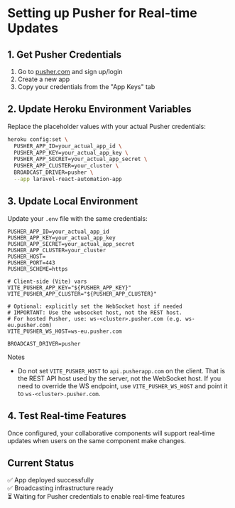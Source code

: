 # Setting up Pusher for Real-time Updates

## 1. Get Pusher Credentials

1. Go to [pusher.com](https://pusher.com) and sign up/login
2. Create a new app
3. Copy your credentials from the "App Keys" tab

## 2. Update Heroku Environment Variables

Replace the placeholder values with your actual Pusher credentials:

```bash
heroku config:set \
  PUSHER_APP_ID=your_actual_app_id \
  PUSHER_APP_KEY=your_actual_app_key \
  PUSHER_APP_SECRET=your_actual_app_secret \
  PUSHER_APP_CLUSTER=your_cluster \
  BROADCAST_DRIVER=pusher \
  --app laravel-react-automation-app
```

## 3. Update Local Environment

Update your `.env` file with the same credentials:

```env
PUSHER_APP_ID=your_actual_app_id
PUSHER_APP_KEY=your_actual_app_key
PUSHER_APP_SECRET=your_actual_app_secret
PUSHER_APP_CLUSTER=your_cluster
PUSHER_HOST=
PUSHER_PORT=443
PUSHER_SCHEME=https

# Client-side (Vite) vars
VITE_PUSHER_APP_KEY="${PUSHER_APP_KEY}"
VITE_PUSHER_APP_CLUSTER="${PUSHER_APP_CLUSTER}"

# Optional: explicitly set the WebSocket host if needed
# IMPORTANT: Use the websocket host, not the REST host.
# For hosted Pusher, use: ws-<cluster>.pusher.com (e.g. ws-eu.pusher.com)
VITE_PUSHER_WS_HOST=ws-eu.pusher.com

BROADCAST_DRIVER=pusher
```

Notes

- Do not set `VITE_PUSHER_HOST` to `api.pusherapp.com` on the client. That is the REST API host used by the server, not the WebSocket host. If you need to override the WS endpoint, use `VITE_PUSHER_WS_HOST` and point it to `ws-<cluster>.pusher.com`.

## 4. Test Real-time Features

Once configured, your collaborative components will support real-time updates when users on the same component make changes.

## Current Status

✅ App deployed successfully  
✅ Broadcasting infrastructure ready  
⏳ Waiting for Pusher credentials to enable real-time features
